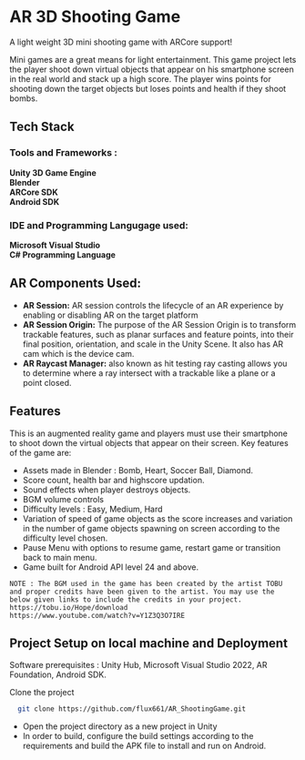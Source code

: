 
# AR  3D Shooting Game

A light weight 3D mini shooting game with ARCore support!

Mini games are a great means for light entertainment. This game project lets the player shoot down virtual objects that appear on his smartphone screen in the real world and stack up a high score. The player wins points for shooting down the target objects but loses points and health if they shoot bombs.



## Tech Stack

### Tools and Frameworks :

**Unity 3D Game Engine**  
**Blender**  
**ARCore SDK**  
**Android SDK**   

### IDE and Programming Langugage used:  

**Microsoft Visual Studio**  
**C# Programming Language**  

## AR Components Used:  

- **AR Session:** AR session controls the lifecycle of an AR experience by enabling or disabling AR on the target platform
- **AR Session Origin:** The purpose of the AR Session Origin is to transform trackable features, such as planar surfaces and feature points, into their final position, orientation, and scale in the Unity Scene. It also has AR cam which is the device cam.
- **AR Raycast Manager:** also known as hit testing ray casting allows you to determine where a ray intersect with a trackable like a plane or a point closed.


      



## Features

This is an augmented reality game and players must use their smartphone to shoot down the virtual objects that appear on their screen. Key features of the game are:
- Assets made in Blender : Bomb, Heart, Soccer Ball, Diamond.
- Score count, health bar and highscore updation.
- Sound effects when player destroys objects.
- BGM volume controls
- Difficulty levels : Easy, Medium, Hard
- Variation of speed of game objects as the score increases and variation in the number of game objects spawning on screen according to the difficulty level chosen.
- Pause Menu with options to resume game, restart game or transition back to main menu. 
- Game built for Android API level 24 and above. 



 ```
 NOTE : The BGM used in the game has been created by the artist TOBU and proper credits have been given to the artist. You may use the below given links to include the credits in your project.
https://tobu.io/Hope/download
https://www.youtube.com/watch?v=Y1Z3Q3O7IRE 
```
 


## Project Setup on local machine and Deployment

Software prerequisites : Unity Hub, Microsoft Visual Studio 2022, AR Foundation, Android SDK.

Clone the project

```bash
  git clone https://github.com/flux661/AR_ShootingGame.git
```

- Open the project directory as a new project in Unity 
- In order to build, configure the build settings according to the requirements and build the APK file to install and run on Android.
